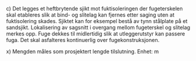 c) Det legges et heftbrytende sjikt mot fuktisoleringen der fugeterskelen skal etableres slik at bind- og slitelag kan fjernes etter saging uten at fuktisolering skades. Sjiktet kan for eksempel bestå av tynn stålplate på et sandsjikt. Lokalisering av sagsnitt i overgang mellom fugeterskel og slitelag merkes opp.
Fuge dekkes til midlertidig slik at utleggerutstyr kan passere fuga. Det skal asfalteres kontinuerlig over fugekonstruksjonen.

x) Mengden måles som prosjektert lengde tilslutning. Enhet: m

